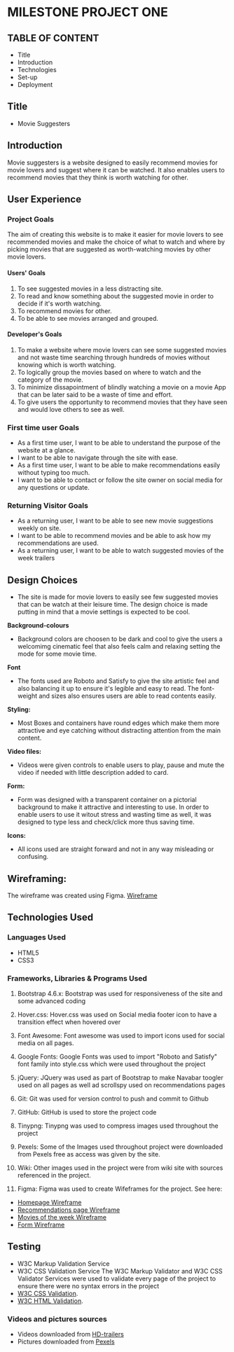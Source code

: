 # MILESTONE PROJECT ONE

## TABLE OF CONTENT
* Title
* Introduction
* Technologies
* Set-up
* Deployment  

## Title
* Movie Suggesters

## Introduction 
 Movie suggesters is a website designed to easily recommend movies for movie lovers and suggest where it can be watched. It also enables users to recommend movies that they think is worth watching for other.


## User Experience

### Project Goals
 The aim of creating this website is to make it easier for movie lovers to see recommended movies and make the choice of what to watch and where by picking movies that are suggested as worth-watching movies by other movie lovers.


#### Users' Goals
1. To see suggested movies in a less distracting site.
2. To read and know something about the suggested movie in order to decide if it's worth watching.
3. To recommend movies for other.
4. To be able to see movies arranged and grouped.

#### Developer's Goals
1. To make a website where movie lovers can see some suggested movies and not waste time searching through hundreds of movies without knowing which is worth watching.
2. To logically group the movies based on where to watch and the category of the movie.
3. To minimize dissapointment of blindly watching a movie on a movie App that can be later said to be a waste of time and effort.
4. To give users the opportunity to recommend movies that they have seen and would love others to see as well.  

### First time user Goals
* As a first time user, I want to be able to understand the purpose of the website at a glance.
* I want to be able to navigate through the site with ease.
* As a first time user, I want to be able to make recommendations easily without typing too much.
* I want to be able to contact or follow the site owner on social media for any questions or update. 

### Returning Visitor Goals
* As a returning user, I want to be able to see new movie suggestions weekly on site.
* I want to be able to recommend movies and be able to ask how my recommendations are used.
* As a returning user, I want to be able to watch suggested movies of the week trailers

 ## Design Choices
 - The site is made for movie lovers to easily see few suggested movies that can be watch at their leisure time. The design choice is made putting in mind that a movie settings is expected to be cool.

 **Background-colours**
  - Background colors are choosen to be dark and cool to give the users a welcomimg cinematic feel that also feels calm and relaxing setting the mode for some movie time.

 **Font**
 - The fonts used are Roboto and Satisfy to give the site artistic feel and also balancing it up to ensure it's legible and easy to read. The font-weight and sizes also ensures users are able to read contents easily.

 **Styling:**
 - Most Boxes and containers have round edges which make them more attractive and eye catching without distracting attention from the main content.

 **Video files:**
 - Videos were given controls to enable users to play, pause and mute the video if needed with little description added to card.

 **Form:**
 - Form was designed with a transparent container on a pictorial background to make it attractive and interesting to use. In order to enable users to use it witout stress and wasting time as well, it was designed to type less and check/click more thus saving time.

 **Icons:**
 - All icons used are straight forward and not in any way misleading or confusing.       
 
## Wireframing: 
 The wireframe was created using Figma. [Wireframe](https://www.figma.com/file/xNpRfVbEvIAkqscHt548B1/Movie-Suggesters?node-id=0%3A1)

## Technologies Used

### Languages Used
* HTML5
* CSS3

### Frameworks, Libraries & Programs Used
1. Bootstrap 4.6.x:
 Bootstrap was used for responsiveness of the site and some advanced coding

2. Hover.css:
 Hover.css was used on Social media footer icon to have a transition effect when hovered over

3. Font Awesome:
 Font awesome was used to import icons used for social media on all pages.

4. Google Fonts:
 Google Fonts was used to import "Roboto and Satisfy" font family into style.css which were used throughout the project     

5. jQuery:
 JQuery was used as part of Bootstrap to make Navabar toogler used on all pages as well ad scrollspy used on recommendations pages

6. Git:
 Git was used for version control to push and commit to Github

7. GitHub:
 GitHub is used to store the project code

8. Tinypng:
 Tinypng was used to compress images used throughout the project

9. Pexels:
 Some of the Images used throughout project were downloaded from Pexels free as access was given by the site.

10. Wiki:
    Other images used in the project were from wiki site with sources referenced in the project.              

11. Figma:
    Figma was used to create Wifeframes for the project. See here:
* [Homepage Wireframe](https://www.figma.com/file/8BlnyDyJlrUp4Q340kZx5D/Home-Page?node-id=0%3A1)
* [Recommendations page Wireframe](https://www.figma.com/file/zW4lBzVaeicYauV5non2aj/Recommendation-page?node-id=0%3A1)
* [Movies of the week Wireframe](https://www.figma.com/file/j3KvF6XbDaCBKP6VMacxzL/Movies-of-the-week?node-id=0%3A1)
* [Form Wireframe](https://www.figma.com/file/nNciNsMGEe0kidD0gCGEQm/Form?node-id=0%3A1)

## Testing
* W3C Markup Validation Service
* W3C CSS Validation Service
    The W3C Markup Validator and W3C CSS Validator Services were used to validate every page of the project to ensure there were no syntax errors in the project
* [W3C CSS Validation](https://jigsaw.w3.org/css-validator/validator).
* [W3C HTML Validation](https://validator.w3.org/nu/#textarea).

### Videos and pictures sources
* Videos downloaded from [HD-trailers](http://www.hd-trailers.net/)
* Pictures downloaded from [Pexels](https://www.pexels.com/)